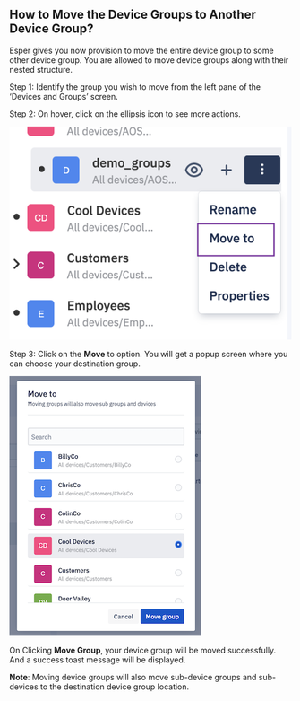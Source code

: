 ## How to Move the Device Groups to Another Device Group?

Esper gives you now provision to move the entire device group to some other device group. You are allowed to move device groups along with their nested structure.

  

Step 1: Identify the group you wish to move from the left pane of the ‘Devices and Groups’ screen.

  

Step 2: On hover, click on the ellipsis icon to see more actions.

  
  

![](./images/movegroup/23_Groups_devices_main_screen_move_group.png
)

  

Step 3: Click on the **Move** to option. You will get a popup screen where you can choose your destination group.

  

![](./images/movegroup/24_Groups_devices_main_screen_move_group_modal.png)

  
  

On Clicking **Move Group**, your device group will be moved successfully. And a success toast message will be displayed.

  
**Note**: Moving device groups will also move sub-device groups and sub-devices to the destination device group location.
